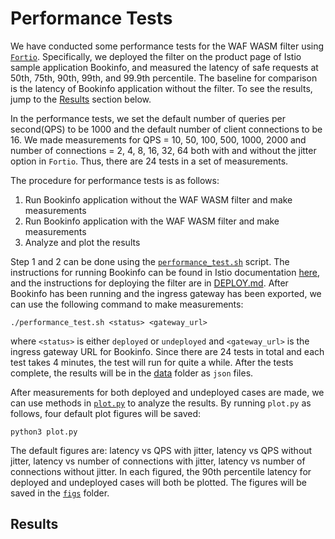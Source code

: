 # Performance Tests

We have conducted some performance tests for the WAF WASM filter using [`Fortio`](https://github.com/fortio/fortio). Specifically, we deployed the filter on the product page of Istio sample application Bookinfo, and measured the latency of safe requests at 50th, 75th, 90th, 99th, and 99.9th percentile. The baseline for comparison is the latency of Bookinfo application without the filter. To see the results, jump to the [Results](README.md#Results) section below.

In the performance tests, we set the default number of queries per second(QPS) to be 1000 and the default number of client connections to be 16. We made measurements for QPS = 10, 50, 100, 500, 1000, 2000 and number of connections = 2, 4, 8, 16, 32, 64 both with and without the jitter option in `Fortio`. Thus, there are 24 tests in a set of measurements.

The procedure for performance tests is as follows:
1. Run Bookinfo application without the WAF WASM filter and make measurements
2. Run Bookinfo application with the WAF WASM filter and make measurements
3. Analyze and plot the results

Step 1 and 2 can be done using the [`performance_test.sh`](./performance_test.sh) script. The instructions for running Bookinfo can be found in Istio documentation [here](https://istio.io/latest/docs/examples/bookinfo/), and the instructions for deploying the filter are in [DEPLOY.md](../DEPLOY.md). After Bookinfo has been running and the ingress gateway has been exported, we can use the following command to make measurements:
```
./performance_test.sh <status> <gateway_url>
```
where `<status>` is either `deployed` or `undeployed` and `<gateway_url>` is the ingress gateway URL for Bookinfo.
Since there are 24 tests in total and each test takes 4 minutes, the test will run for quite a while. After the tests complete, the results will be in the [data](data) folder as `json` files.

After measurements for both deployed and undeployed cases are made, we can use methods in [`plot.py`](plot.py) to analyze the results.
By running `plot.py` as follows, four default plot figures will be saved:
```
python3 plot.py
```
The default figures are: latency vs QPS with jitter, latency vs QPS without jitter, latency vs number of connections with jitter, latency vs number of connections without jitter. In each figured, the 90th percentile latency for deployed and undeployed cases will both be plotted. The figures will be saved in the [`figs`](figs) folder.

## Results

